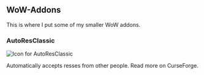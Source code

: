## WoW-Addons
This is where I put some of my smaller WoW addons.

### AutoResClassic

![Icon for AutoResClassic](https://github.com/techiew/WoW-Addons/blob/master/AutoResClassic/AutoResClassic%20icon.jpg) 

Automatically accepts resses from other people. Read more on CurseForge.
